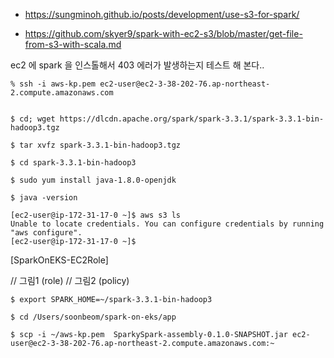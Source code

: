 * https://sungminoh.github.io/posts/development/use-s3-for-spark/

* https://github.com/skyer9/spark-with-ec2-s3/blob/master/get-file-from-s3-with-scala.md

ec2 에 spark 을 인스톨해서 403 에러가 발생하는지 테스트 해 본다..

```
% ssh -i aws-kp.pem ec2-user@ec2-3-38-202-76.ap-northeast-2.compute.amazonaws.com


$ cd; wget https://dlcdn.apache.org/spark/spark-3.3.1/spark-3.3.1-bin-hadoop3.tgz

$ tar xvfz spark-3.3.1-bin-hadoop3.tgz 

$ cd spark-3.3.1-bin-hadoop3

$ sudo yum install java-1.8.0-openjdk

$ java -version
```


```
[ec2-user@ip-172-31-17-0 ~]$ aws s3 ls
Unable to locate credentials. You can configure credentials by running "aws configure".
[ec2-user@ip-172-31-17-0 ~]$
```

[SparkOnEKS-EC2Role]

// 그림1 (role)
// 그림2 (policy)


```
$ export SPARK_HOME=~/spark-3.3.1-bin-hadoop3

$ cd /Users/soonbeom/spark-on-eks/app

$ scp -i ~/aws-kp.pem  SparkySpark-assembly-0.1.0-SNAPSHOT.jar ec2-user@ec2-3-38-202-76.ap-northeast-2.compute.amazonaws.com:~
```
